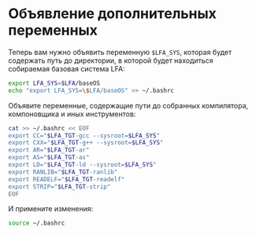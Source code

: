 # Объявление дополнительных переменных

Теперь вам нужно объявить переменную `$LFA_SYS`, которая будет содержать путь до директории, в которой будет находиться собираемая базовая система LFA:

```bash
export LFA_SYS=$LFA/baseOS
echo "export LFA_SYS=\$LFA/baseOS" >> ~/.bashrc
```

Объявите переменные, содержащие пути до собранных компилятора, компоновщика и иных инструментов:

```bash
cat >> ~/.bashrc << EOF
export CC="$LFA_TGT-gcc --sysroot=$LFA_SYS"
export CXX="$LFA_TGT-g++ --sysroot=$LFA_SYS"
export AR="$LFA_TGT-ar"
export AS="$LFA_TGT-as"
export LD="$LFA_TGT-ld --sysroot=$LFA_SYS"
export RANLIB="$LFA_TGT-ranlib"
export READELF="$LFA_TGT-readelf"
export STRIP="$LFA_TGT-strip"
EOF
```

И примените изменения:

```bash
source ~/.bashrc
```
